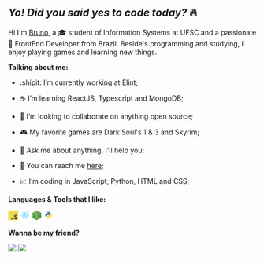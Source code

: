 ## *Yo! Did you said yes to code today?* :fire:

Hi I'm [Bruno](https://www.linkedin.com/in/brunodelias/), a 🎓 student of Information Systems at UFSC and a passionate :notebook: FrontEnd Developer from Brazil. Beside's programming and studying, I enjoy playing games and learning new things.

**Talking about me:**

<!-- <img align="right" alt="GIF" src="coding.gif" width="300" height="320" /> -->

- :shipit: I’m currently working at Elint;

- :coffee: I’m learning ReactJS,
  Typescript and MongoDB;

- :open_file_folder: I’m looking to collaborate on anything open source;

- :video_game: My favorite games are Dark Soul's 1 & 3 and Skyrim;  
  
- 💬 Ask me about anything, I'll help you;

- :e-mail: You can reach me [here](https://www.linkedin.com/in/brunodelias/);
  
- 📈 I’m coding in JavaScript, Python, HTML and CSS;
  
<!-- - 📝 [My Resume](); -->

**Languages & Tools that I like:**

<code><img height="20" src="https://raw.githubusercontent.com/github/explore/80688e429a7d4ef2fca1e82350fe8e3517d3494d/topics/javascript/javascript.png"></code>
<code><img height="20" src="https://raw.githubusercontent.com/github/explore/80688e429a7d4ef2fca1e82350fe8e3517d3494d/topics/react/react.png"></code>
<code><img height="20" src="https://raw.githubusercontent.com/github/explore/80688e429a7d4ef2fca1e82350fe8e3517d3494d/topics/nodejs/nodejs.png"></code>
<code><img height="20" src="https://raw.githubusercontent.com/github/explore/80688e429a7d4ef2fca1e82350fe8e3517d3494d/topics/python/python.png"></code>

**Wanna be my friend?**

[<img src="https://img.icons8.com/color/48/000000/linkedin.png" width="3.5%"/>](https://www.linkedin.com/in/brunodelias/)
<a href="mailto:brunodaniel.elias@gmail.com"> <img src="https://img.icons8.com/fluent/48/000000/gmail.png" width="3.5%"/> </a>
